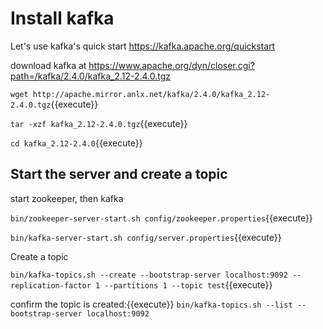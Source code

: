 
# Install kafka

Let's use kafka's quick start
https://kafka.apache.org/quickstart

download kafka at
https://www.apache.org/dyn/closer.cgi?path=/kafka/2.4.0/kafka_2.12-2.4.0.tgz

`wget http://apache.mirror.anlx.net/kafka/2.4.0/kafka_2.12-2.4.0.tgz`{{execute}}



`tar -xzf kafka_2.12-2.4.0.tgz`{{execute}}

`cd kafka_2.12-2.4.0`{{execute}}


## Start the server and create a topic

start zookeeper, then kafka

`bin/zookeeper-server-start.sh config/zookeeper.properties`{{execute}}

`bin/kafka-server-start.sh config/server.properties`{{execute}}

Create a topic

`bin/kafka-topics.sh --create --bootstrap-server localhost:9092 --replication-factor 1 --partitions 1 --topic test`{{execute}}

confirm the topic is created:{{execute}}
`bin/kafka-topics.sh --list --bootstrap-server localhost:9092`

